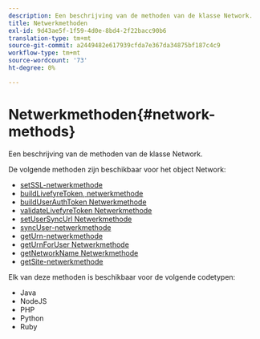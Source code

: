 ```yaml
---
description: Een beschrijving van de methoden van de klasse Network.
title: Netwerkmethoden
exl-id: 9d43ae5f-1f59-4d0e-8bd4-2f22bacc90b6
translation-type: tm+mt
source-git-commit: a2449482e617939cfda7e367da34875bf187c4c9
workflow-type: tm+mt
source-wordcount: '73'
ht-degree: 0%

---
```


# Netwerkmethoden{#network-methods}

Een beschrijving van de methoden van de klasse Network.

De volgende methoden zijn beschikbaar voor het object Network:

* [setSSL-netwerkmethode](#r_setssl_method)
* [buildLivefyreToken, netwerkmethode](#r_buildlivefyretoken_method)
* [buildUserAuthToken Netwerkmethode](#r_builduserauthtoken_method)
* [validateLivefyreToken Netwerkmethode](#validatelivefyretoken_method)
* [setUserSyncUrl Netwerkmethode](#r_setusersyncurl_method)
* [syncUser-netwerkmethode](#r_syncuser_method)
* [getUrn-netwerkmethode](#r_geturn_method)
* [getUrnForUser Netwerkmethode](#r_geturnforuser_method)
* [getNetworkName Netwerkmethode](#r_getnetworkname_method)
* [getSite-netwerkmethode](#r_getsite_method)

Elk van deze methoden is beschikbaar voor de volgende codetypen:

* Java
* NodeJS
* PHP
* Python
* Ruby
